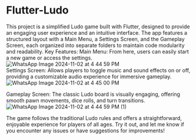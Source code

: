 # Flutter-Ludo
This project is a simplified Ludo game built with Flutter, designed to provide an engaging user experience and an intuitive interface. The app features a structured layout with a Main Menu, a Settings Screen, and the Gameplay Screen, each organized into separate folders to maintain code modularity and readability.
Key Features:
Main Menu: From here, users can easily start a new game or access the settings.<br/>
![WhatsApp Image 2024-11-02 at 4 44 59 PM](https://github.com/user-attachments/assets/582712fc-8335-486f-96ef-6cced2dd9fa7)<br/>
Settings Screen: Allows players to toggle music and sound effects on or off, providing a customizable audio experience for immersive gameplay.
![WhatsApp Image 2024-11-02 at 4 45 00 PM](https://github.com/user-attachments/assets/1b32e0ed-953c-4162-bc29-083758e1d83d)<br/>

Gameplay Screen: The classic Ludo board is visually engaging, offering smooth pawn movements, dice rolls, and turn transitions.
![WhatsApp Image 2024-11-02 at 4 44 59 PM (1)](https://github.com/user-attachments/assets/4b21e22e-f98c-4a46-8533-8d4293356616)<br/>

The game follows the traditional Ludo rules and offers a straightforward, enjoyable experience for players of all ages. Try it out, and let me know if you encounter any issues or have suggestions for improvements!
